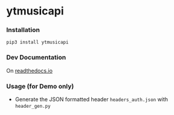 # ytmusicapi

### Installation

`pip3 install ytmusicapi`

### Dev Documentation

On [readthedocs.io](https://ytmusicapi.readthedocs.io/en/latest/)

### Usage (for Demo only)

- Generate the JSON formatted header `headers_auth.json` with `header_gen.py`